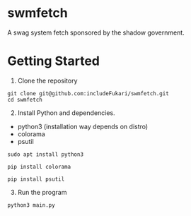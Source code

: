 # swmfetch

A swag system fetch sponsored by the shadow government.

# Getting Started

1. Clone the repository

```
git clone git@github.com:includeFukari/swmfetch.git
cd swmfetch
```

2. Install Python and dependencies.

* python3 (installation way depends on distro)
* colorama
* psutil

```
sudo apt install python3
```


```
pip install colorama
```

```
pip install psutil
```

3. Run the program

```
python3 main.py
```